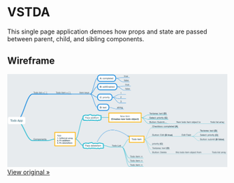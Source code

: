 # VSTDA

This single page application demoes how props and state are passed between parent, child, and sibling components.

## Wireframe

![Wireframe Version 1.0](https://raw.githubusercontent.com/jezreeljay/react100-vstda/00b159452c26057927cf3b51e634d00f005400da/Wireframe/react100-vstda-wireframe-v1.0.png)
[View original »](https://raw.githubusercontent.com/jezreeljay/react100-vstda/00b159452c26057927cf3b51e634d00f005400da/Wireframe/react100-vstda-wireframe-v1.0.png)